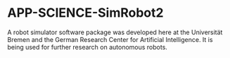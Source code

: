 APP-SCIENCE-SimRobot2
=====================

A robot simulator software package was developed here at the Universität Bremen and the German Research Center for Artificial Intelligence. It is being used for further research on autonomous robots.

